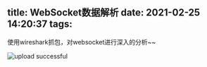 title: WebSocket数据解析
date: 2021-02-25 14:20:37
tags:
---
使用wireshark抓包，对websocket进行深入的分析~~

![upload successful](/images/pasted-2.png)

<!-- more -->
